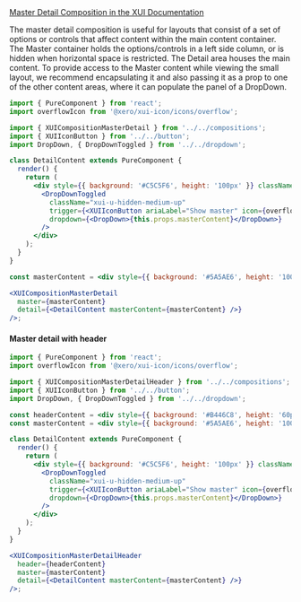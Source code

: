 <!-- Master detail -->
<div class="xui-margin-vertical">
	<a href="../section-compositions-masterdetail.html" isDocLink>Master Detail Composition in the XUI Documentation</a>
</div>

The master detail composition is useful for layouts that consist of a set of options or controls that affect content within the main content container. The Master container holds the options/controls in a left side column, or is hidden when horizontal space is restricted. The Detail area houses the main content. To provide access to the Master content while viewing the small layout, we recommend encapsulating it and also passing it as a prop to one of the other content areas, where it can populate the panel of a DropDown.

```jsx harmony
import { PureComponent } from 'react';
import overflowIcon from '@xero/xui-icon/icons/overflow';

import { XUICompositionMasterDetail } from '../../compositions';
import { XUIIconButton } from '../../button';
import DropDown, { DropDownToggled } from '../../dropdown';

class DetailContent extends PureComponent {
  render() {
    return (
      <div style={{ background: '#C5C5F6', height: '100px' }} className="xui-padding">
        <DropDownToggled
          className="xui-u-hidden-medium-up"
          trigger={<XUIIconButton ariaLabel="Show master" icon={overflowIcon} />}
          dropdown={<DropDown>{this.props.masterContent}</DropDown>}
        />
      </div>
    );
  }
}

const masterContent = <div style={{ background: '#5A5AE6', height: '100px', width: '100%' }}></div>;

<XUICompositionMasterDetail
  master={masterContent}
  detail={<DetailContent masterContent={masterContent} />}
/>;
```

#### Master detail with header

```jsx harmony
import { PureComponent } from 'react';
import overflowIcon from '@xero/xui-icon/icons/overflow';

import { XUICompositionMasterDetailHeader } from '../../compositions';
import { XUIIconButton } from '../../button';
import DropDown, { DropDownToggled } from '../../dropdown';

const headerContent = <div style={{ background: '#B446C8', height: '60px' }}></div>;
const masterContent = <div style={{ background: '#5A5AE6', height: '100px', width: '100%' }}></div>;

class DetailContent extends PureComponent {
  render() {
    return (
      <div style={{ background: '#C5C5F6', height: '100px' }} className="xui-padding">
        <DropDownToggled
          className="xui-u-hidden-medium-up"
          trigger={<XUIIconButton ariaLabel="Show master" icon={overflowIcon} />}
          dropdown={<DropDown>{this.props.masterContent}</DropDown>}
        />
      </div>
    );
  }
}

<XUICompositionMasterDetailHeader
  header={headerContent}
  master={masterContent}
  detail={<DetailContent masterContent={masterContent} />}
/>;
```
